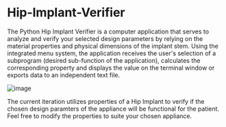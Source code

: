 # Hip-Implant-Verifier

The Python Hip Implant Verifier is a computer application that serves to analyze and verify your selected design parameters by relying on the material properties and physical dimensions of the implant stem. Using the integrated menu system, the application receives the user's selection of a subprogram (desired sub-function of the application), calculates the corresponding property and displays the value on the terminal window or exports data to an independent text file.

![image](https://user-images.githubusercontent.com/59580503/172062408-1464ea34-9a51-4147-90eb-855359fe8190.png)

The current iteration utilizes properties of a Hip Implant to verify if the chosen design paramters of the appliance will be functional for the patient. Feel free to modify the properties to suite your chosen appliance.  
